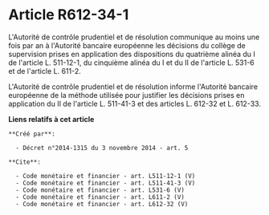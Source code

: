 # Article R612-34-1

L'Autorité de contrôle prudentiel et de résolution communique au moins une fois par an à l'Autorité bancaire européenne les
décisions du collège de supervision prises en application des dispositions du quatrième alinéa du I de l'article L. 511-12-1,
du cinquième alinéa du I et du II de l'article L. 531-6 et de l'article L. 611-2. 

L'Autorité de contrôle prudentiel et de résolution informe l'Autorité bancaire européenne de la méthode utilisée pour
justifier les décisions prises en application du II de l'article L. 511-41-3 et des articles L. 612-32 et L. 612-33.

**Liens relatifs à cet article**

	**Créé par**:

	  - Décret n°2014-1315 du 3 novembre 2014 - art. 5

	**Cite**:

	  - Code monétaire et financier - art. L511-12-1 (V)
	  - Code monétaire et financier - art. L511-41-3 (V)
	  - Code monétaire et financier - art. L531-6 (V)
	  - Code monétaire et financier - art. L611-2 (V)
	  - Code monétaire et financier - art. L612-32 (V)
